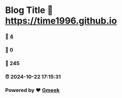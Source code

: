 # Blog Title :link: https://time1996.github.io 
### :page_facing_up: [4](https://time1996.github.io/tag.html) 
### :speech_balloon: 0 
### :hibiscus: 245 
### :alarm_clock: 2024-10-22 17:15:31 
### Powered by :heart: [Gmeek](https://github.com/Meekdai/Gmeek)
